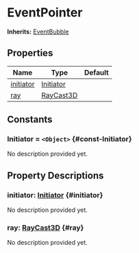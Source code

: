 # EventPointer
**Inherits:** [EventBubble](/reference/EventBubble.html)
    


## Properties

| Name                    | Type                                                                          | Default |
| ----------------------- | ----------------------------------------------------------------------------- | ------- |
| [initiator](#initiator) | [Initiator](/reference/lib--utils--pointer--initiator.html)                   |         |
| [ray](#ray)             | [RayCast3D](https://docs.godotengine.org/de/4.x/classes/class_raycast3d.html) |         |





## Constants


### Initiator = `<Object>` {#const-Initiator}

No description provided yet.
                

## Property Descriptions

### initiator: [Initiator](/reference/lib--utils--pointer--initiator.html) {#initiator}

No description provided yet.

### ray: [RayCast3D](https://docs.godotengine.org/de/4.x/classes/class_raycast3d.html) {#ray}

No description provided yet.
